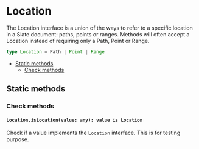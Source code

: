 # Location

The Location interface is a union of the ways to refer to a specific location in a Slate document: paths, points or ranges. Methods will often accept a Location instead of requiring only a Path, Point or Range.

```typescript
type Location = Path | Point | Range
```

- [Static methods](location.md#static-methods)
  - [Check methods](location.md#check-methods)

## Static methods

### Check methods

#### `Location.isLocation(value: any): value is Location`

Check if a value implements the `Location` interface.
This is for testing purpose.
